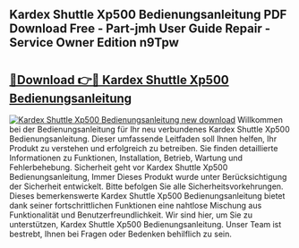 ## Kardex Shuttle Xp500 Bedienungsanleitung PDF Download Free - Part-jmh User Guide Repair - Service Owner Edition n9Tpw

# <h2><a href="http://df4bfw.blite.top/?on=Kardex+Shuttle+Xp500+Bedienungsanleitung">🔗Download 👉🔴 Kardex Shuttle Xp500 Bedienungsanleitung</a></h2>

[![Kardex Shuttle Xp500 Bedienungsanleitung new download](https://i.imgur.com/lujVjoI.png)](http://df4bfw.blite.top/?on=Kardex+Shuttle+Xp500+Bedienungsanleitung)
Willkommen bei der Bedienungsanleitung für Ihr neu verbundenes Kardex Shuttle Xp500 Bedienungsanleitung. Dieser umfassende Leitfaden soll Ihnen helfen, Ihr Produkt zu verstehen und erfolgreich zu betreiben. Sie finden detaillierte Informationen zu Funktionen, Installation, Betrieb, Wartung und Fehlerbehebung. Sicherheit geht vor Kardex Shuttle Xp500 Bedienungsanleitung, Immer Dieses Produkt wurde unter Berücksichtigung der Sicherheit entwickelt. Bitte befolgen Sie alle Sicherheitsvorkehrungen. Dieses bemerkenswerte Kardex Shuttle Xp500 Bedienungsanleitung bietet dank seiner fortschrittlichen Funktionen eine nahtlose Mischung aus Funktionalität und Benutzerfreundlichkeit. Wir sind hier, um Sie zu unterstützen, Kardex Shuttle Xp500 Bedienungsanleitung. Unser Team ist bestrebt, Ihnen bei Fragen oder Bedenken behilflich zu sein.
